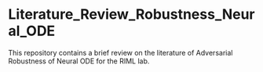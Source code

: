 # Literature_Review_Robustness_Neural_ODE
This repository contains a brief review on the literature of Adversarial Robustness of Neural ODE for the RIML lab.
